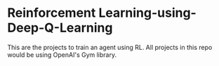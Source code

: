 # Reinforcement Learning-using-Deep-Q-Learning
This are the projects to train an agent using RL. All projects in this repo would be using OpenAI's Gym library.
